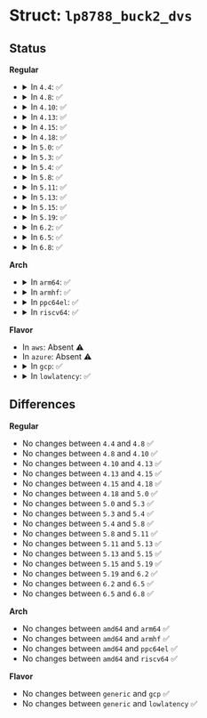 # Struct: <code>lp8788_buck2_dvs</code>

## Status
<b>Regular</b>
<ul>
<li>
<details>
<summary>In <code>4.4</code>: ✅</summary>

```c
struct lp8788_buck2_dvs {
    int gpio[2];
    enum lp8788_dvs_sel vsel;
};
```
</details>
</li>
<li>
<details>
<summary>In <code>4.8</code>: ✅</summary>

```c
struct lp8788_buck2_dvs {
    int gpio[2];
    enum lp8788_dvs_sel vsel;
};
```
</details>
</li>
<li>
<details>
<summary>In <code>4.10</code>: ✅</summary>

```c
struct lp8788_buck2_dvs {
    int gpio[2];
    enum lp8788_dvs_sel vsel;
};
```
</details>
</li>
<li>
<details>
<summary>In <code>4.13</code>: ✅</summary>

```c
struct lp8788_buck2_dvs {
    int gpio[2];
    enum lp8788_dvs_sel vsel;
};
```
</details>
</li>
<li>
<details>
<summary>In <code>4.15</code>: ✅</summary>

```c
struct lp8788_buck2_dvs {
    int gpio[2];
    enum lp8788_dvs_sel vsel;
};
```
</details>
</li>
<li>
<details>
<summary>In <code>4.18</code>: ✅</summary>

```c
struct lp8788_buck2_dvs {
    int gpio[2];
    enum lp8788_dvs_sel vsel;
};
```
</details>
</li>
<li>
<details>
<summary>In <code>5.0</code>: ✅</summary>

```c
struct lp8788_buck2_dvs {
    int gpio[2];
    enum lp8788_dvs_sel vsel;
};
```
</details>
</li>
<li>
<details>
<summary>In <code>5.3</code>: ✅</summary>

```c
struct lp8788_buck2_dvs {
    int gpio[2];
    enum lp8788_dvs_sel vsel;
};
```
</details>
</li>
<li>
<details>
<summary>In <code>5.4</code>: ✅</summary>

```c
struct lp8788_buck2_dvs {
    int gpio[2];
    enum lp8788_dvs_sel vsel;
};
```
</details>
</li>
<li>
<details>
<summary>In <code>5.8</code>: ✅</summary>

```c
struct lp8788_buck2_dvs {
    int gpio[2];
    enum lp8788_dvs_sel vsel;
};
```
</details>
</li>
<li>
<details>
<summary>In <code>5.11</code>: ✅</summary>

```c
struct lp8788_buck2_dvs {
    int gpio[2];
    enum lp8788_dvs_sel vsel;
};
```
</details>
</li>
<li>
<details>
<summary>In <code>5.13</code>: ✅</summary>

```c
struct lp8788_buck2_dvs {
    int gpio[2];
    enum lp8788_dvs_sel vsel;
};
```
</details>
</li>
<li>
<details>
<summary>In <code>5.15</code>: ✅</summary>

```c
struct lp8788_buck2_dvs {
    int gpio[2];
    enum lp8788_dvs_sel vsel;
};
```
</details>
</li>
<li>
<details>
<summary>In <code>5.19</code>: ✅</summary>

```c
struct lp8788_buck2_dvs {
    int gpio[2];
    enum lp8788_dvs_sel vsel;
};
```
</details>
</li>
<li>
<details>
<summary>In <code>6.2</code>: ✅</summary>

```c
struct lp8788_buck2_dvs {
    int gpio[2];
    enum lp8788_dvs_sel vsel;
};
```
</details>
</li>
<li>
<details>
<summary>In <code>6.5</code>: ✅</summary>

```c
struct lp8788_buck2_dvs {
    int gpio[2];
    enum lp8788_dvs_sel vsel;
};
```
</details>
</li>
<li>
<details>
<summary>In <code>6.8</code>: ✅</summary>

```c
struct lp8788_buck2_dvs {
    int gpio[2];
    enum lp8788_dvs_sel vsel;
};
```
</details>
</li>
</ul>
<b>Arch</b>
<ul>
<li>
<details>
<summary>In <code>arm64</code>: ✅</summary>

```c
struct lp8788_buck2_dvs {
    int gpio[2];
    enum lp8788_dvs_sel vsel;
};
```
</details>
</li>
<li>
<details>
<summary>In <code>armhf</code>: ✅</summary>

```c
struct lp8788_buck2_dvs {
    int gpio[2];
    enum lp8788_dvs_sel vsel;
};
```
</details>
</li>
<li>
<details>
<summary>In <code>ppc64el</code>: ✅</summary>

```c
struct lp8788_buck2_dvs {
    int gpio[2];
    enum lp8788_dvs_sel vsel;
};
```
</details>
</li>
<li>
<details>
<summary>In <code>riscv64</code>: ✅</summary>

```c
struct lp8788_buck2_dvs {
    int gpio[2];
    enum lp8788_dvs_sel vsel;
};
```
</details>
</li>
</ul>
<b>Flavor</b>
<ul>
<li>
In <code>aws</code>: Absent ⚠️
</li>
<li>
In <code>azure</code>: Absent ⚠️
</li>
<li>
<details>
<summary>In <code>gcp</code>: ✅</summary>

```c
struct lp8788_buck2_dvs {
    int gpio[2];
    enum lp8788_dvs_sel vsel;
};
```
</details>
</li>
<li>
<details>
<summary>In <code>lowlatency</code>: ✅</summary>

```c
struct lp8788_buck2_dvs {
    int gpio[2];
    enum lp8788_dvs_sel vsel;
};
```
</details>
</li>
</ul>

## Differences
<b>Regular</b>
<ul>
<li>
No changes between <code>4.4</code> and <code>4.8</code> ✅
</li>
<li>
No changes between <code>4.8</code> and <code>4.10</code> ✅
</li>
<li>
No changes between <code>4.10</code> and <code>4.13</code> ✅
</li>
<li>
No changes between <code>4.13</code> and <code>4.15</code> ✅
</li>
<li>
No changes between <code>4.15</code> and <code>4.18</code> ✅
</li>
<li>
No changes between <code>4.18</code> and <code>5.0</code> ✅
</li>
<li>
No changes between <code>5.0</code> and <code>5.3</code> ✅
</li>
<li>
No changes between <code>5.3</code> and <code>5.4</code> ✅
</li>
<li>
No changes between <code>5.4</code> and <code>5.8</code> ✅
</li>
<li>
No changes between <code>5.8</code> and <code>5.11</code> ✅
</li>
<li>
No changes between <code>5.11</code> and <code>5.13</code> ✅
</li>
<li>
No changes between <code>5.13</code> and <code>5.15</code> ✅
</li>
<li>
No changes between <code>5.15</code> and <code>5.19</code> ✅
</li>
<li>
No changes between <code>5.19</code> and <code>6.2</code> ✅
</li>
<li>
No changes between <code>6.2</code> and <code>6.5</code> ✅
</li>
<li>
No changes between <code>6.5</code> and <code>6.8</code> ✅
</li>
</ul>
<b>Arch</b>
<ul>
<li>
No changes between <code>amd64</code> and <code>arm64</code> ✅
</li>
<li>
No changes between <code>amd64</code> and <code>armhf</code> ✅
</li>
<li>
No changes between <code>amd64</code> and <code>ppc64el</code> ✅
</li>
<li>
No changes between <code>amd64</code> and <code>riscv64</code> ✅
</li>
</ul>
<b>Flavor</b>
<ul>
<li>
No changes between <code>generic</code> and <code>gcp</code> ✅
</li>
<li>
No changes between <code>generic</code> and <code>lowlatency</code> ✅
</li>
</ul>
